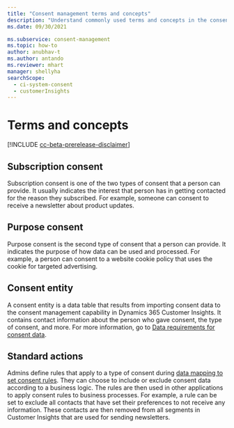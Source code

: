 ```yaml
---
title: "Consent management terms and concepts"
description: "Understand commonly used terms and concepts in the consent management capability."
ms.date: 09/30/2021

ms.subservice: consent-management
ms.topic: how-to
author: anubhav-t
ms.author: antando
ms.reviewer: mhart
manager: shellyha
searchScope: 
  - ci-system-consent
  - customerInsights
---
```


# Terms and concepts

[!INCLUDE [cc-beta-prerelease-disclaimer](includes/cc-beta-prerelease-disclaimer.md)]

## Subscription consent

Subscription consent is one of the two types of consent that a person can provide. It usually indicates the interest that person has in getting contacted for the reason they subscribed. For example, someone can consent to receive a newsletter about product updates.

## Purpose consent

Purpose consent is the second type of consent that a person can provide. It indicates the purpose of how data can be used and processed. For example, a person can consent to a website cookie policy that uses the cookie for targeted advertising. 

## Consent entity

A consent entity is a data table that results from importing consent data to the consent management capability in Dynamics 365 Customer Insights. It contains contact information about the person who gave consent, the type of consent, and more. For more information, go to [Data requirements for consent data](import-consent-data.md#data-requirements-for-consent-data).

## Standard actions

Admins define rules that apply to a type of consent during [data mapping to set consent rules](set-consent-rules.md). They can choose to include or exclude consent data according to a business logic. The rules are then used in other applications to apply consent rules to business processes. For example, a rule can be set to exclude all contacts that have set their preferences to not receive any information. These contacts are then removed from all segments in Customer Insights that are used for sending newsletters.

